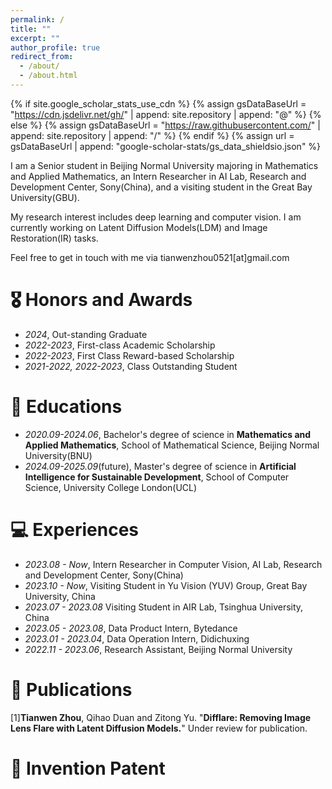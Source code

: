 ```yaml
---
permalink: /
title: ""
excerpt: ""
author_profile: true
redirect_from: 
  - /about/
  - /about.html
---
```


{% if site.google_scholar_stats_use_cdn %}
{% assign gsDataBaseUrl = "https://cdn.jsdelivr.net/gh/" | append: site.repository | append: "@" %}
{% else %}
{% assign gsDataBaseUrl = "https://raw.githubusercontent.com/" | append: site.repository | append: "/" %}
{% endif %}
{% assign url = gsDataBaseUrl | append: "google-scholar-stats/gs_data_shieldsio.json" %}

<span class='anchor' id='about-me'></span>

I am a Senior student in Beijing Normal University majoring in Mathematics and Applied Mathematics, an Intern Researcher in AI Lab, Research and Development Center, Sony(China), and a visiting student in the Great Bay University(GBU). 

My research interest includes deep learning and computer vision. I am currently working on Latent Diffusion Models(LDM) and Image Restoration(IR) tasks.

Feel free to get in touch with me via tianwenzhou0521[at]gmail.com



# 🎖 Honors and Awards
- *2024*, Out-standing Graduate
- *2022-2023*, First-class Academic Scholarship 
- *2022-2023*, First Class Reward-based Scholarship
- *2021-2022, 2022-2023*, Class Outstanding Student



# 📖 Educations
- *2020.09-2024.06*, Bachelor's degree of science in **Mathematics and Applied Mathematics**, School of Mathematical Science, Beijing Normal University(BNU)
- *2024.09-2025.09*(future), Master's degree of science in **Artificial Intelligence for Sustainable Development**, School of Computer Science, University College London(UCL)


# 💻 Experiences
- *2023.08 - Now*, Intern Researcher in Computer Vision, AI Lab, Research and Development Center, Sony(China)
- *2023.10 - Now*, Visiting Student in Yu Vision (YUV) Group, Great Bay University, China
- *2023.07 - 2023.08* Visiting Student in AIR Lab, Tsinghua University, China 
- *2023.05 - 2023.08*, Data Product Intern, Bytedance
- *2023.01 - 2023.04*, Data Operation Intern, Didichuxing
- *2022.11 - 2023.06*, Research Assistant, Beijing Normal University

# 📒 Publications
[1]**Tianwen Zhou**, Qihao Duan and Zitong Yu. "**Difflare: Removing Image Lens Flare with Latent Diffusion Models.**" Under review for publication.

# 🔬 Invention Patent